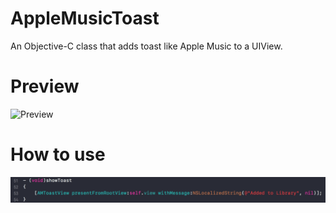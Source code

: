 # AppleMusicToast
An Objective-C class that adds toast like Apple Music to a UIView.

# Preview
![Preview](https://github.com/MORECATS/AppleMusicToast/raw/master/Screenshots/Screenshot01.png)

# How to use
![How to use](https://github.com/MORECATS/AppleMusicToast/raw/master/Screenshots/HowToUse.png)
